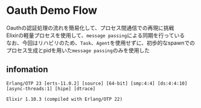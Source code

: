 # Oauth Demo Flow
Oauthの認証処理の流れを簡易化して、プロセス間通信での再現に挑戦  
Elixirの軽量プロセスを使用して、`message passing`による同期を行っている  
なお、今回はリハビリのため、`Task`、`Agent`を使用せずに、初歩的なspawnでのプロセス生成とpidを用いた`message passing`のみを使用した

## infomation
```
Erlang/OTP 23 [erts-11.0.2] [source] [64-bit] [smp:4:4] [ds:4:4:10] [async-threads:1] [hipe] [dtrace]

Elixir 1.10.3 (compiled with Erlang/OTP 22)
```